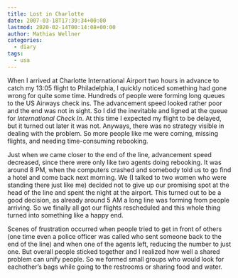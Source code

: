 ```yaml
---
title: Lost in Charlotte
date: 2007-03-18T17:39:34+00:00
lastmod: 2020-02-14T00:14:08+00:00
author: Mathias Wellner
categories:
  - diary
tags:
  - usa
---
```

When I arrived at Charlotte International Airport two hours in advance to catch my 13:05 flight to Philadelphia, I quickly noticed something had gone wrong for quite some time. Hundreds of people were forming long queues to the US Airways check ins. The advancement speed looked rather poor and the end was not in sight. So I did the inevitable and ligned at the queue for _International Check In_. At this time I expected my flight to be delayed, but it turned out later it was not. Anyways, there was no strategy visible in dealing with the problem. So more people like me were coming, missing flights, and needing time-consuming rebooking. 
<!--more-->

Just when we came closer to the end of the line, advancement speed decreased, since there were only like two agents doing rebooking. It was around 8 PM, when the computers crashed and somebody told us to go find a hotel and come back next morning. We (I talked to two women who were standing there just like me) decided not to give up our promising spot at the head of the line and spent the night at the airport. This turned out to be a good decision, as already around 5 AM a long line was forming from people arriving. So we finally all got our flights rescheduled and this whole thing turned into something like a happy end. 

Scenes of frustration occurred when people tried to get in front of others (one time even a police officer was called who sent someone back to the end of the line) and when one of the agents left, reducing the number to just one. But overall people sticked together and I realized how well a shared problem can unify people. So we formed small groups who would look for eachother&#8217;s bags while going to the restrooms or sharing food and water.